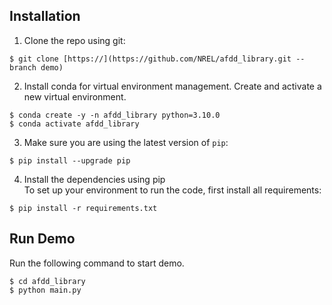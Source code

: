 ## Installation

1. Clone the repo using git:
```
$ git clone [https://](https://github.com/NREL/afdd_library.git --branch demo)
```
2. Install conda for virtual environment management. Create and activate a new virtual environment.
```
$ conda create -y -n afdd_library python=3.10.0
$ conda activate afdd_library
```

3. Make sure you are using the latest version of `pip`:
```
$ pip install --upgrade pip
```

4. Install the dependencies using pip\
To set up your environment to run the code, first install all requirements:
```
$ pip install -r requirements.txt
```

## Run Demo

Run the following command to start demo.
```
$ cd afdd_library
$ python main.py
```
